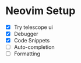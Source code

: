 # Neovim Setup
- [X] Try telescope ui
- [X] Debugger
- [X] Code Snippets
- [ ] Auto-completion
- [ ] Formatting

